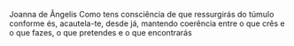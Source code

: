 Joanna de Ângelis
Como tens consciência de que ressurgirás do túmulo conforme és, acautela-te, desde já, mantendo coerência entre o que crês e o que fazes, o que pretendes e o que encontrarás
